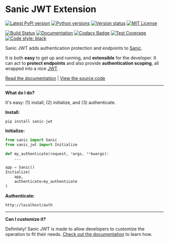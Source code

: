 # Sanic JWT Extension

[![Latest PyPI version](https://img.shields.io/pypi/v/sanic-jwt.svg)](https://pypi.python.org/pypi/sanic-jwt)
[![Python versions](https://img.shields.io/pypi/pyversions/sanic-jwt.svg)](https://pypi.python.org/pypi/sanic-jwt)
[![Version status](https://img.shields.io/pypi/status/sanic-jwt.svg)](https://pypi.python.org/pypi/sanic-jwt)
[![MIT License](https://img.shields.io/pypi/l/sanic-jwt.svg)](https://raw.githubusercontent.com/ahopkins/sanic-jwt/dev/LICENSE)

[![Build Status](https://travis-ci.org/ahopkins/sanic-jwt.svg?branch=master)](https://travis-ci.org/ahopkins/sanic-jwt)
[![Documentation](https://readthedocs.org/projects/sanic-jwt/badge/?version=latest)](http://sanic-jwt.readthedocs.io/en/latest/?badge=latest)
[![Codacy Badge](https://api.codacy.com/project/badge/Grade/9727756ffccd45f7bc5ad6292596e03d)](https://www.codacy.com/app/ahopkins/sanic-jwt?utm_source=github.com&amp;utm_medium=referral&amp;utm_content=ahopkins/sanic-jwt&amp;utm_campaign=Badge_Grade)
[![Test Coverage](https://codecov.io/gh/ahopkins/sanic-jwt/branch/dev/graph/badge.svg)](https://codecov.io/gh/ahopkins/sanic-jwt)
[![Code style: black](https://img.shields.io/badge/code%20style-black-000000.svg)](https://github.com/ambv/black)


Sanic JWT adds authentication protection and endpoints to [Sanic].

It is both **easy** to get up and running, and **extensible** for the
developer. It can act to **protect endpoints** and also provide **authentication scoping**, all wrapped into a nice [JWT].

[Read the documentation](http://sanic-jwt.rtfd.io/) | [View the source code](https://github.com/ahopkins/sanic-jwt/)

------

**What do I do?**

It's easy: (1) install, (2) initialize, and (3) authenticate.

**Install:**

```
pip install sanic-jwt
```

  [Sanic]: http://sanic.readthedocs.io
  [JWT]: https://jwt.io

**Initialize:**

```python
from sanic import Sanic
from sanic_jwt import Initialize

def my_authenticate(request, *args, **kwargs):
    ...

app = Sanic()
Initialize(
    app,
    authenticate=my_authenticate
)
```

**Authenticate:**

    http://localhost/auth

------

**Can I customize it?**

Definitely! Sanic JWT is made to allow developers to customize the operation to fit their needs. [Check out the documentation](http://sanic-jwt.rtfd.io/) to learn how.
